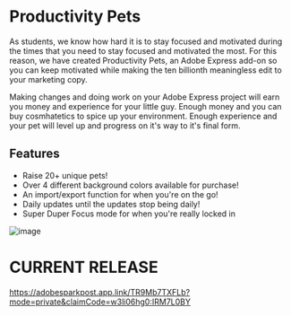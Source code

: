 # Productivity Pets
As students, we know how hard it is to stay focused and motivated during the times that you need to stay focused and motivated the most.
For this reason, we have created Productivity Pets, an Adobe Express add-on so you can keep motivated while making the ten billionth meaningless edit to your marketing copy. 

Making changes and doing work on your Adobe Express project will earn you money and experience for your little guy. Enough money and you can buy cosmhatetics to spice up your environment. Enough experience and your pet will level up and progress on it's way to it's final form. 


## Features  
- Raise 20+ unique pets!
- Over 4 different background colors available for purchase!
- An import/export function for when you're on the go!
- Daily updates until the updates stop being daily!
- Super Duper Focus mode for when you're really locked in 

![image](https://github.com/user-attachments/assets/3b3979bb-702e-4150-aa89-5c0a49c532ff)

# CURRENT RELEASE  

https://adobesparkpost.app.link/TR9Mb7TXFLb?mode=private&claimCode=w3li06hg0:IRM7L0BY
